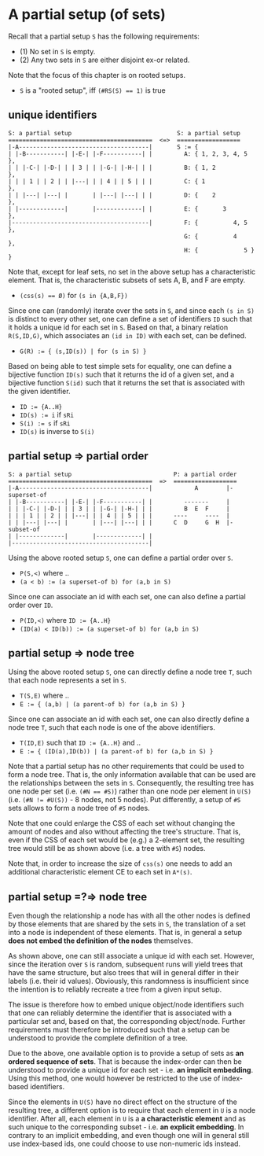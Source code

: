 
<!-- ======================================================================= -->
# A partial setup (of sets)

Recall that a partial setup `S` has the following requirements:

* (1) No set in `S` is empty.
* (2) Any two sets in `S` are either disjoint ex-or related.

Note that the focus of this chapter is on rooted setups.

* `S` is a "rooted setup", iff `(#RS(S) == 1)` is true

<!-- ======================================================================= -->
## unique identifiers

```
S: a partial setup                              S: a partial setup
=========================================  <=>  ==================
|-A-------------------------------------|       S := {
| |-B-----------| |-E-| |-F-----------| |         A: { 1, 2, 3, 4, 5 },
| | |-C-| |-D-| | | 3 | | |-G-| |-H-| | |         B: { 1, 2          },
| | | 1 | | 2 | | |---| | | 4 | | 5 | | |         C: { 1             },
| | |---| |---| |       | |---| |---| | |         D: {    2          },
| |-------------|       |-------------| |         E: {       3       },
|---------------------------------------|         F: {          4, 5 },
                                                  G: {          4    },
                                                  H: {             5 } }
```

Note that, except for leaf sets, no set in the above setup has a characteristic
element. That is, the characteristic subsets of sets A, B, and F are empty.

* `(css(s) == Ø)` for `(s in {A,B,F})`

Since one can (randomly) iterate over the sets in `S`, and since each `(s in S)`
is distinct to every other set, one can define a set of identifiers `ID` such
that it holds a unique id for each set in `S`. Based on that, a binary relation
`R(S,ID,G)`, which associates an `(id in ID)` with each set, can be defined.

* `G(R) := { (s,ID(s)) | for (s in S) }`

Based on being able to test simple sets for equality, one can define a bijective
function `ID(s)` such that it returns the id of a given set, and a bijective
function `S(id)` such that it returns the set that is associated with the given
identifier.

* `ID := {A..H}`
* `ID(s) := i` if `sRi`
* `S(i) := s` if `sRi`
* `ID(s)` is inverse to `S(i)`

<!-- ======================================================================= -->
## partial setup => partial order

```
S: a partial setup                             P: a partial order
=========================================  =>  ==================
|-A-------------------------------------|            A        |- superset-of
| |-B-----------| |-E-| |-F-----------| |         -------     |
| | |-C-| |-D-| | | 3 | | |-G-| |-H-| | |         B  E  F     |
| | | 1 | | 2 | | |---| | | 4 | | 5 | | |      ----     ----  |
| | |---| |---| |       | |---| |---| | |      C  D     G  H  |- subset-of
| |-------------|       |-------------| |
|---------------------------------------|
```

Using the above rooted setup `S`,
one can define a partial order over `S`.

* `P(S,<)` where ..
* `(a < b) := (a superset-of b) for (a,b in S)`

Since one can associate an id with each set,
one can also define a partial order over `ID`.

* `P(ID,<)` where `ID := {A..H}`
* `(ID(a) < ID(b)) := (a superset-of b) for (a,b in S)`

<!-- ======================================================================= -->
## partial setup => node tree

Using the above rooted setup `S`,
one can directly define a node tree `T`,
such that each node represents a set in `S`.

* `T(S,E)` where ..
* `E := { (a,b) | (a parent-of b) for (a,b in S) }`

Since one can associate an id with each set,
one can also directly define a node tree `T`,
such that each node is one of the above identifiers.

* `T(ID,E)` such that `ID := {A..H}` and ..
* `E := { (ID(a),ID(b)) | (a parent-of b) for (a,b in S) }`

Note that a partial setup has no other requirements that could be used to form
a node tree. That is, the only information available that can be used are the
relationships between the sets in `S`. Consequently, the resulting tree has
one node per set (i.e. `(#N == #S)`) rather than one node per element in `U(S)`
(i.e. `(#N != #U(S))` - 8 nodes, not 5 nodes). Put differently, a setup of `#S`
sets allows to form a node tree of `#S` nodes.

Note that one could enlarge the CSS of each set without changing the amount of
nodes and also without affecting the tree's structure. That is, even if the CSS
of each set would be (e.g.) a 2-element set, the resulting tree would still be
as shown above (i.e. a tree with `#S`) nodes.

Note that, in order to increase the size of `css(s)` one needs to add an
additional characteristic element CE to each set in `A*(s)`.

<!-- ======================================================================= -->
## partial setup =?=> node tree

Even though the relationship a node has with all the other nodes is defined
by those elements that are shared by the sets in `S`, the translation of a
set into a node is independent of these elements. That is, in general a setup
**does not embed the definition of the nodes** themselves.

As shown above, one can still associate a unique id with each set. However,
since the iteration over `S` is random, subsequent runs will yield trees that
have the same structure, but also trees that will in general differ in their
labels (i.e. their id values). Obviously, this randomness is insufficient
since the intention is to reliably recreate a tree from a given input setup.

The issue is therefore how to embed unique object/node identifiers such that
one can reliably determine the identifier that is associated with a particular
set and, based on that, the corresponding object/node. Further requirements
must therefore be introduced such that a setup can be understood to provide
the complete definition of a tree.

Due to the above, one available option is to provide a setup of sets as
**an ordered sequence of sets**. That is because the index-order can then be
understood to provide a unique id for each set - i.e. **an implicit embedding**.
Using this method, one would however be restricted to the use of index-based
identifiers.

Since the elements in `U(S)` have no direct effect on the structure of the
resulting tree, a different option is to require that each element in `U` is a
node identifier. After all, each element in `U` is a **a characteristic element**
and as such unique to the corresponding subset - i.e. **an explicit embedding**.
In contrary to an implicit embedding, and even though one will in general still
use index-based ids, one could choose to use non-numeric ids instead.
